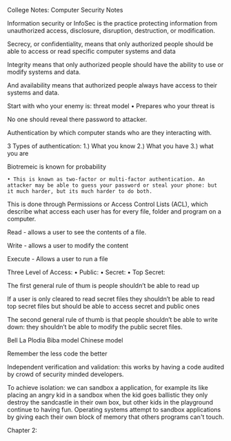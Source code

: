 College Notes: 
Computer Security Notes 



Information security or InfoSec is the practice protecting information from unauthorized access, disclosure, disruption, destruction, or modification. 




Secrecy, or confidentiality, means that only authorized people should be able to access or read specific computer systems and data

Integrity means that only authorized people should have the ability to use or modify systems and data. 

And availability means that authorized people always have access to their systems and data. 

Start with who your enemy is: threat model
	• Prepares who your threat is 

No one should reveal there password to attacker.


Authentication by which computer stands who are they interacting with. 

3 Types of authentication: 
1.) What you know 
2.) What you have 
3.) what you are

Biotremeic is known for probability 


	• This is known as two-factor or multi-factor authentication. An attacker may be able to guess your password or steal your phone: but it much harder, but its much harder to do both. 
This is done through Permissions or Access Control Lists (ACL), which describe what access each user has for every file, folder and program on a computer. 


Read - allows a user to see the contents of a file. 

Write - allows a user to modify the content

Execute - Allows a user to run a file

Three Level of Access: 
	• Public:
	• Secret: 
	• Top Secret: 


The first general rule of thum is people shouldn’t be able to read up 

If a user is only cleared to read secret files they shouldn’t be able to read top secret files but should be able to access secret and public ones


The second general rule of thumb is that people shouldn’t be able to write down: they shouldn’t be able to modify the public secret files. 

Bell La Plodia 
Biba model 
Chinese model 

Remember the less code the better

Independent verification and validation: this works by having a code audited by crowd of security minded developers. 


To achieve isolation: we can sandbox a application, for example its like placing an angry kid in a sandbox when the kid goes ballistic they only destroy the sandcastle in their own box, but other kids in the playground continue to having fun. Operating systems attempt to sandbox applications by giving each their own block of memory that others programs can't touch. 


Chapter 2: 


